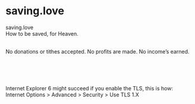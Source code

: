 # saving.love

saving.love <br>
How to be saved, for Heaven. <br><br>

No donations or tithes accepted. No profits are made. No income’s earned. <br><br><br><br><br> 

Internet Explorer 6 might succeed if you enable the TLS, this is how: <br>Internet Options > Advanced > Security > Use TLS 1.X
